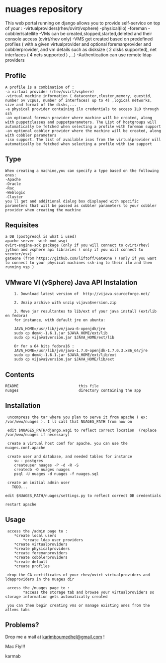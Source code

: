 nuages repository
================


This web portal running on django allows you to provide self-service  on top  of your :
-virtualproviders(rhev/ovirt/vsphere)
-physical(ilo)
-foreman
-cobbler/satellite
-VMs can be created,stopped,started,deleted and their console access (ovirt/rhev only)
-VMS get created based on predefined profiles ( with a given virtualprovider and optional foremanprovider and cobblerprovider, and vm details such as disksize ( 2 disks supported), net interfaces ( 4 nets supported ) ,...)
-Authentication can use remote ldap providers

Profile
------------
    A profile is a combination of :
    -a virtual provider (rhev/ovirt/vsphere)
    -virtual machine information ( datacenter,cluster,memory, guestid, number ov vcpus, number of interfaces( up to 4) ,logical networks, size and format of the disks,...
    -a physical provider containing ilo credentials to access ILO through ssh
    -an optional foreman provider where machine will be created, along with puppetclasses and puppetparameters. The List of hostgroups will automatically be fetched when selecting a profile with foreman support
    -an optional cobbler provider where the machine will be created, along with cobbler parameters
    -iso support. The list of available isos from the virtualprovider will automatically be fetched when selecting a profile with iso support
     
Type
------------
    When creating a machine,you can specify a type based on the following ones:
    -Apache
    -Oracle
    -Rac
    -Weblogic
    -Cluster
    you ll get and additional dialog box displayed with specific parameters that will be passed as cobbler parameters to your cobbler provider when creating the machine



Requisites
------------

    a DB (postgresql is what i used)
    apache server  with mod_wsgi
    ovirt-engine-sdk package (only if you will connect to ovirt/rhev)
    jython and vsphere api libraries ( only if you will connect to vcenter/esx)
    gateone (from https://github.com/liftoff/GateOne ) (only if you want to connect to your physical machines ssh-ing to their ilo and then running vsp )

VMware VI (vSphere) Java API Instalation
------------

        1. Download latest version of  http://vijava.sourceforge.net/

        2. Unzip archive with unzip vijava$version.zip

        3. Move jar resultantes to lib/ext of your java install (ext/lib en fedora)
        for instance, with default jre on ubuntu:

        JAVA_HOME=/usr/lib/jvm/java-6-openjdk/jre
        sudo cp dom4j-1.6.1.jar $JAVA_HOME/ext/lib
        sudo cp vijava$version.jar $JAVA_HOME/ext/lib

        Or for a 64 bits fedora16 :
        JAVA_HOME=/usr/lib/jvm/java-1.7.0-openjdk-1.7.0.3.x86_64/jre
        sudo cp dom4j-1.6.1.jar $JAVA_HOME/ext/lib/ext
        sudo cp vijava$version.jar $JAVA_HOME/lib/ext




Contents
--------

    README                           this file
    nuages                           directory containing the app
                                                            

Installation 
---------
     
     uncompress the tar where you plan to serve it from apache ( ex: /var/www/nuages ). I ll call that NUAGES_PATH from now on 
	
     edit $NUAGES_PATH/django.wsgi to reflect correct location  (replace /var/www/nuages if necessary)                                                       

     create a virtual host conf for apache. you can use the nuages.conf.apache 

     create user and database, and needed tables for instance
        su - postgres
        createuser nuages -P -d -R -S
        createdb -O nuages nuages
        psql -U nuages -d nuages -f nuages.sql

     create an initial admin user
       TODO...
    
    edit $NUAGES_PATH/nuages/settings.py to reflect correct DB credentials

    restart apache

 
Usage
---------
	
     access the /admin page to :
		*create local users
    		*create ldap user providers 
		*create virtualproviders
		*create physicalproviders
		*create foremanproviders
		*create cobblerproviders
		*create default
		*create profiles
	
     drop the CA certificates of your rhev/ovirt virtualproviders and ldapproviders in the nuages dir

     access the /nuages page to :
     		*access the storage tab and browse your virtualproviders so storage information gets automatically created
     
     you can then begin creating vms or manage existing ones from the allvms tabs

                                                                                                                                                                               
Problems?                                                                                                                                                                      
---------

Drop me a mail at karimboumedhel@gmail.com !

Mac Fly!!!

karmab
